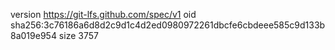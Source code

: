 version https://git-lfs.github.com/spec/v1
oid sha256:3c76186a6d8d2c9d1c4d2ed0980972261dbcfe6cbdeee585c9d133b8a019e954
size 3757
